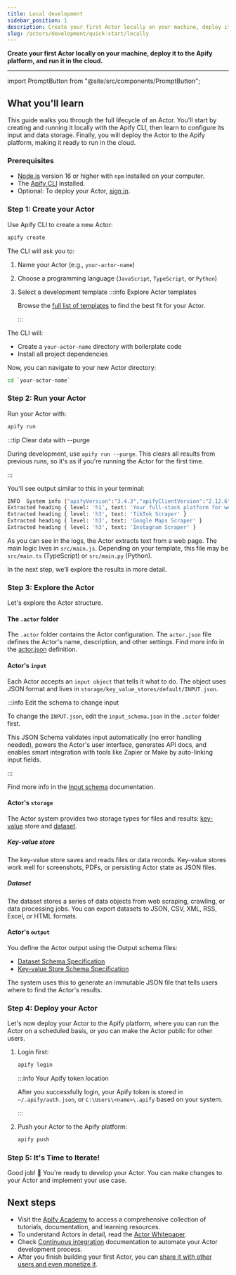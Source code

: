 ```yaml
---
title: Local development
sidebar_position: 1
description: Create your first Actor locally on your machine, deploy it to the Apify platform, and run it in the cloud.
slug: /actors/development/quick-start/locally
---
```


**Create your first Actor locally on your machine, deploy it to the Apify platform, and run it in the cloud.**

---

import PromptButton from "@site/src/components/PromptButton";

<PromptButton/>

## What you'll learn

This guide walks you through the full lifecycle of an Actor. You'll start by creating and running it locally with the Apify CLI, then learn to configure its input and data storage. Finally, you will deploy the Actor to the Apify platform, making it ready to run in the cloud.

### Prerequisites

- [Node.js](https://nodejs.org/en/) version 16 or higher with `npm` installed on your computer.
- The [Apify CLI](/cli/docs/installation) installed.
- Optional: To deploy your Actor, [sign in](https://console.apify.com/sign-in).

### Step 1: Create your Actor

Use Apify CLI to create a new Actor:

```bash
apify create
```

The CLI will ask you to:

1. Name your Actor (e.g., `your-actor-name`)
2. Choose a programming language (`JavaScript`, `TypeScript`, or `Python`)
3. Select a development template
   :::info Explore Actor templates

   Browse the [full list of templates](https://apify.com/templates) to find the best fit for your Actor.

   :::

The CLI will:

- Create a `your-actor-name` directory with boilerplate code
- Install all project dependencies

Now, you can navigate to your new Actor directory:

```bash
cd `your-actor-name`
```

### Step 2: Run your Actor

Run your Actor with:

```bash
apify run
```

:::tip Clear data with --purge

During development, use `apify run --purge`. This clears all results from previous runs, so it's as if you're running the Actor for the first time.

:::

You'll see output similar to this in your terminal:

```bash
INFO  System info {"apifyVersion":"3.4.3","apifyClientVersion":"2.12.6","crawleeVersion":"3.13.10","osType":"Darwin","nodeVersion":"v22.17.0"}
Extracted heading { level: 'h1', text: 'Your full‑stack platform for web scraping' }
Extracted heading { level: 'h3', text: 'TikTok Scraper' }
Extracted heading { level: 'h3', text: 'Google Maps Scraper' }
Extracted heading { level: 'h3', text: 'Instagram Scraper' }
```

As you can see in the logs, the Actor extracts text from a web page. The main logic lives in `src/main.js`. Depending on your template, this file may be `src/main.ts` (TypeScript) or `src/main.py` (Python).

In the next step, we’ll explore the results in more detail.

### Step 3: Explore the Actor

Let's explore the Actor structure.
<!-- vale Apify.Capitalization = NO -->
#### The `.actor` folder


The `.actor` folder contains the Actor configuration. The `actor.json` file defines the Actor's name, description, and other settings. Find more info in the [actor.json](https://docs.apify.com/platform/actors/development/actor-definition/actor-json) definition.
<!-- vale Apify.Capitalization = YES -->

#### Actor's `input`

Each Actor accepts an `input object` that tells it what to do. The object uses JSON format and lives in `storage/key_value_stores/default/INPUT.json`.

:::info Edit the schema to change input

To change the `INPUT.json`, edit the `input_schema.json` in the `.actor` folder first.

This JSON Schema validates input automatically (no error handling needed), powers the Actor's user interface, generates API docs, and enables smart integration with tools like Zapier or Make by auto-linking input fields.

:::

Find more info in the [Input schema](/platform/actors/development/actor-definition/input-schema) documentation.

#### Actor's `storage`

The Actor system provides two storage types for files and results: [key-value](/platform/storage/key-value-store) store and [dataset](/platform/storage/dataset).

##### Key-value store

The key-value store saves and reads files or data records. Key-value stores work well for screenshots, PDFs, or persisting Actor state as JSON files.

##### Dataset

The dataset stores a series of data objects from web scraping, crawling, or data processing jobs. You can export datasets to JSON, CSV, XML, RSS, Excel, or HTML formats.

#### Actor's `output`

You define the Actor output using the Output schema files:

- [Dataset Schema Specification](/platform/actors/development/actor-definition/dataset-schema)
- [Key-value Store Schema Specification](/platform/actors/development/actor-definition/key-value-store-schema)

The system uses this to generate an immutable JSON file that tells users where to find the Actor's results.

### Step 4: Deploy your Actor

Let's now deploy your Actor to the Apify platform, where you can run the Actor on a scheduled basis, or you can make the Actor public for other users.

1. Login first:

    ```bash
    apify login
    ```

    :::info Your Apify token location

    After you successfully login, your Apify token is stored in `~/.apify/auth.json`, or `C:\Users\<name>\.apify` based on your system.

    :::

2. Push your Actor to the Apify platform:

    ```bash
    apify push
    ```

### Step 5: It's Time to Iterate!

Good job! 🎉 You're ready to develop your Actor. You can make changes to your Actor and implement your use case.

## Next steps

- Visit the [Apify Academy](/academy) to access a comprehensive collection of tutorials, documentation, and learning resources.
- To understand Actors in detail, read the [Actor Whitepaper](https://whitepaper.actor/).
- Check [Continuous integration](../deployment/continuous_integration.md) documentation to automate your Actor development process.
- After you finish building your first Actor, you can [share it with other users and even monetize it](../../publishing/index.mdx).
